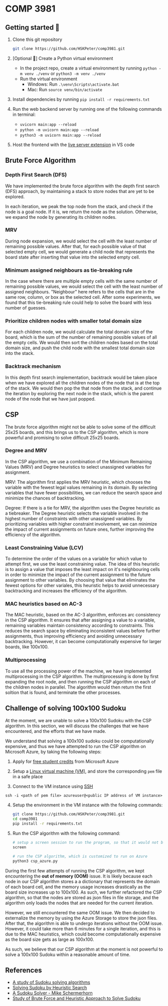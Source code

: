 # COMP 3981

## Getting started 🚀

1. Clone this git repository
   ``` sh
   git clone https://github.com/HSKPeter/comp3981.git
   ```

2. [Optional 👀] Create a Python virtual environment
   - In the project repo, create a virtual environment by running `python -m venv ./venv` or `python3 -m venv ./venv`
   - Run the virtual environment
     - Windows: Run `.\venv\Scripts\activate.bat`
     - Mac: Run `source venv/bin/activate`

3. Install dependencies by running `pip install -r requirements.txt`

4. Run the web backend server by running one of the following commands in terminal:
   - `uvicorn main:app --reload` 
   - `python -m uvicorn main:app --reload`
   - `python3 -m uvicorn main:app --reload`

5. Host the frontend with the [live server extension](https://marketplace.visualstudio.com/items?itemName=ritwickdey.LiveServer) in VS code

## Brute Force Algorithm

### Depth First Search (DFS)
We have implemented the brute force algorithm with the depth first search (DFS) approach, by maintaining a stack to store nodes that are yet to be explored.

In each iteration, we peak the top node from the stack, and check if the node is a goal node.  If it is, we return the node as the solution.  Otherwise, we expand the node by generating its children nodes.  

### MRV
During node expansion, we would select the cell with the least number of remaining possible values.  After that, for each possible value of that selected empty cell, we would generate a child node that represents the board state after inserting that value into the selected empty cell.

### Minimum assigned neighbours as tie-breaking rule
In the case where there are multiple empty cells with the same number of remaining possible values, we would select the cell with the least number of assigned neighbours.  "Neighbour" here refers to the cells that are in the same row, column, or box as the selected cell.  After some experiments, we found that this tie-breaking rule could help to solve the board with less number of guesses.

### Prioritize children nodes with smaller total domain size
For each children node, we would calculate the total domain size of the board, which is the sum of the number of remaining possible values of all the empty cells.  We would then sort the children nodes based on the total domain size, and push the child node with the smallest total domain size into the stack.

### Backtrack mechanism
In this depth first search implementation, backtrack would be taken place when we have explored all the children nodes of the node that is at the top of the stack.  We would then pop the that node from the stack, and continue the iteration by exploring the next node in the stack, which is the parent node of the node that we have just popped.


## CSP
The brute force algorithm might not be able to solve some of the difficult 25x25 boards, and this brings us to the CSP algorithm, which is more powerful and promising to solve difficult 25x25 boards.

### Degree and MRV
In the CSP algorithm, we use a combination of the Minimum Remaining Values (MRV) and Degree heuristics to select unassigned variables for assignment.

MRV: The algorithm first applies the MRV heuristic, which chooses the variable with the fewest legal values remaining in its domain. By selecting variables that have fewer possibilities, we can reduce the search space and minimize the chances of backtracking.

Degree: If there is a tie for MRV, the algorithm uses the Degree heuristic as a tiebreaker. The Degree heuristic selects the variable involved in the highest number of constraints with other unassigned variables. By prioritizing variables with higher constraint involvement, we can minimize the impact of current assignments on future ones, further improving the efficiency of the algorithm.

### Least Constraining Value (LCV)
To determine the order of the values on a variable for which value to attempt first, we use the least constraining value. The idea of this heuristic is to assign a value that imposes the least impact on it's neighbouring cells in order to minimize the impact of the current assignment to the future assignment to other variables. By choosing that value that eliminates the fewest options for other variales, this heuristic helps to avoid unnecessary backtracking and increases the efficiency of the algorithm.

### MAC heuristics based on AC-3
The MAC heuristic, based on the AC-3 algorithm, enforces arc consistency in the CSP algorithm. It ensures that after assigning a value to a variable, remaining variables maintain consistency according to constraints. This reduces the search space by eliminating inconsistent values before further assignments, thus improving efficiency and avoiding unnecessary backtracking. However, it can become computationally expensive for larger boards, like 100x100.

### Multiprocessing
To use all the processing power of the machine, we have implemented multiprocessing in the CSP algorithm. The multiprocessing is done by first expanding the root node, and then running the CSP algorithm on each of the children nodes in parallel. The algorithm would then return the first soltion that is found, and terminate the other processes.


## Challenge of solving 100x100 Sudoku
At the moment, we are unable to solve a 100x100 Sudoku with the CSP algorithm.  In this section, we will discuss the challenges that we have encountered, and the efforts that we have made.

We understand that solving a 100x100 sudoku could be computationally expensive, and thus we have attempted to run the CSP algorithm on Microsoft Azure, by taking the following steps:

1. Apply for [free student credits](https://azure.microsoft.com/en-us/free/students/) from Microsoft Azure

2. Setup a [Linux virtual machine (VM)](https://docs.microsoft.com/en-us/azure/virtual-machines/linux/quick-create-portal), and store the corresponding `pem` file in a safe place

3. Connect to the VM instance using [SSH](https://learn.microsoft.com/en-us/azure/virtual-machines/linux/ssh-from-windows#connect-to-your-vm)
``` txt
ssh -i <path of pem file> azureuser@<public IP address of VM instance>
```

4. Setup the environment in the VM instance with the following commands:
   ``` sh
   git clone https://github.com/HSKPeter/comp3981.git
   cd comp3981
   pip install -r requirements.txt
   ```

5. Run the CSP algorithm with the following command:
   ``` sh
   # setup a screen session to run the program, so that it would not be terminated when we disconnect from the VM instance
   screen

   # run the CSP algorithm, which is customized to run on Azure
   python3 csp_azure.py 
   ```

During the first few attempts of running the CSP algorithm, we kept encountering the **out of memory (OOM)** issue.  It is likely because each node in our CSP algorithm stores a a dictionary that represents the domain of each board cell, and the memory usage increases drastically as the board size increases up to 100x100.  As such, we further refactored the CSP algorithm, so that the nodes are stored as json files in file storage, and the algorithm only loads the nodes that are needed for the current iteration.  

However, we still encountered the same OOM issue.  We then decided to externalize the memory by using the Azure Storage to store the json files.  After that, the algorithm is able to undergo iterations without the OOM issue. However, it could take more than 6 minutes for a single iteration, and this is due to the MAC heuristics, which could become computationally expensive as the board size gets as large as 100x100.

As such, we believe that our CSP algorithm at the moment is not powerful to solve a 100x100 Sudoku within a reasonable amount of time.


## References
- [A study of Sudoku solving algorithms](https://www.csc.kth.se/utbildning/kth/kurser/DD143X/dkand12/Group6Alexander/report/PATRIK_BERGGREN_DAVID_NILSSON.rapport.pdf) 
- [Solving Sudoku by Heuristic Search](https://medium.com/@davidcarmel/solving-sudoku-by-heuristic-search-b0c2b2c5346e)
- [A Sudoku Solver - Mike Schermerhorn](https://www.cs.rochester.edu/u/brown/242/assts/termprojs/Sudoku09.pdf)
- [Study of Brute Force and Heuristic Approach to
Solve Sudoku](https://www.ijettcs.org/Volume4Issue5(2)/IJETTCS-2015-10-10-17.pdf)
